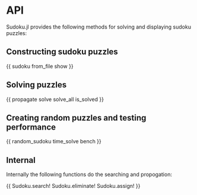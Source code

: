 # API

Sudoku.jl provides the following methods for solving and displaying
sudoku puzzles:

## Constructing sudoku puzzles

{{
    sudoku
    from_file
    show
}}

## Solving puzzles

{{
    propagate
    solve
    solve_all
    is_solved
}}

## Creating random puzzles and testing performance

{{
    random_sudoku
    time_solve
    bench
}}

## Internal

Internally the following functions do the searching and propogation:

{{
    Sudoku.search!
    Sudoku.eliminate!
    Sudoku.assign!
}}

